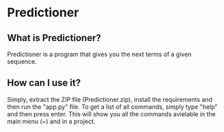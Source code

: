# Predictioner
## What is Predictioner?
Predictioner is a program that gives you the next terms of a given sequence.
## How can I use it?
Simply, extract the ZIP file (Predictioner.zip), install the requirements and then run the "app.py" file. To get a list of all commands, simply type "help" and then press enter. This will show you all the commands avielable in the main menu (~) and in a project.
